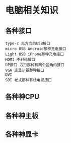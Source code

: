 # 电脑相关知识

## 各种接口
```
type-c 无方向的USB接口
micro USB Android那种充电接口
Light USB iPhone那种充电接口
HDMI 不对称接口
DP接口 方形那种有两个圆角的接口
VGA 连显示器那种接口
DVI
SDI 老式那种有线电视接口

```

## 各种神CPU

## 各种神主板

## 各种神显卡

